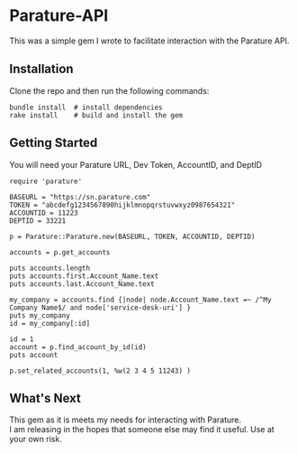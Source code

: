 # Parature-API #
This was a simple gem I wrote to facilitate interaction with the Parature API.

## Installation ##
Clone the repo and then run the following commands:

    bundle install  # install dependencies
    rake install    # build and install the gem

## Getting Started ##
You will need your Parature URL, Dev Token, AccountID, and DeptID

    require 'parature'

    BASEURL = "https://sn.parature.com"
    TOKEN = "abcdefg1234567890hijklmnopqrstuvwxyz0987654321"
    ACCOUNTID = 11223
    DEPTID = 33221

    p = Parature::Parature.new(BASEURL, TOKEN, ACCOUNTID, DEPTID)

    accounts = p.get_accounts

    puts accounts.length
    puts accounts.first.Account_Name.text
    puts accounts.last.Account_Name.text

    my_company = accounts.find {|node| node.Account_Name.text =~ /^My Company Name$/ and node['service-desk-uri'] }
    puts my_company
    id = my_company[:id]

    id = 1
    account = p.find_account_by_id(id)
    puts account

    p.set_related_accounts(1, %w(2 3 4 5 11243) )

## What's Next ##
This gem as it is meets my needs for interacting with Parature.  
I am releasing in the hopes that someone else may find it useful.
Use at your own risk.

